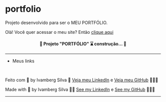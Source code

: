 # portfolio
Projeto desenvolvido para ser o MEU PORTFÓLIO.
<div>Olá! Você quer acessar o meu site? Então <a href="https://ivambergsilva.github.io/portfolio/" target="_blank">clique aqui</a></div>
<h4 align="center"> 🚧 Projeto "PORTFÓLIO" ⌛ construção... 🚧 </h4>
<hr>
<ul> 
 <li>Meus links</li>
</ul>
<br>
<p>Feito com 💙 by Ivamberg Silva 👏 <a href="https://www.linkedin.com/in/ivamberg-silva/" target="_blank">Veja meu LinkedIn</a><span> e </span><a href="https://github.com/IvambergSilva">Veja meu GitHub</a> 👨🏼‍💻</p>
<p>Made with 💙 by Ivamberg Silva 👏🏻 <a href="www.linkedin.com/in/ivamberg-silva/" target="_blank">See my LinkedIn</a><span> e </span><a href="https://github.com/IvambergSilva">See my GitHub</a> 👨🏼‍💻</p>
<hr>
